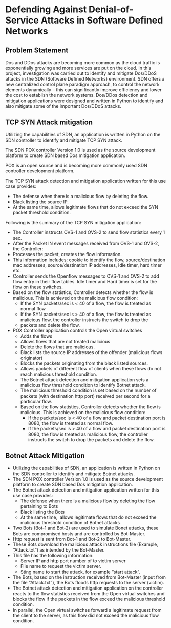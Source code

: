 # Defending Against Denial-of-Service Attacks in Software Defined Networks

## Problem Statement
Dos and DDos attacks are becoming more common as the cloud traffic is exponentially growing and more services are put on the cloud.
In this project, investigation was carried out to identify and mitigate Dos/DDoS attacks in the SDN (Software Defined Networks) environment. 
SDN offers a new centralized control plane paradigm approach, to control the network elements dynamically – this can significantly improve efficiency and lower the cost to establish the network systems. 
Dos/DDos detection and mitigation applications were designed and written in Python to identify and also mitigate some of the important Dos/DDoS attacks.

## TCP SYN Attack mitigation
Utilizing the capabilities of SDN, an application is written in Python on the SDN controller to identify and mitigate TCP SYN attack.

The SDN POX controller Version 1.0 is used as the source development platform to create SDN based Dos mitigation application.

POX is an open source and is becoming more commonly used SDN controller development platform.

The TCP SYN attack detection and mitigation application written for this use case provides: 
* The defense when there is a malicious flow by deleting the flow.
* Black listing the source IP.
* At the same time, allows legitimate flows that do not exceed the SYN packet threshold condition.

Following is the summary of the TCP SYN mitigation application:
* The Controller instructs OVS-1 and OVS-2 to send flow statistics every 1 sec.
* After the Packet IN event messages received from OVS-1 and OVS-2, the Controller: 
* Processes the packet, creates the flow information.
* This information includes; cookie to identify the flow, source/destination mac addresses, source/destination IP addresses, Idle timer, hard timer etc.
* Controller sends the Openflow messages to OVS-1 and OVS-2 to add flow entry in their flow tables. Idle timer and Hard timer is set for the flow on these switches.
* Based on the flow statistics, Controller detects whether the flow is malicious. This is achieved on the malicious flow condition:
    * If the SYN packets/sec is < 40 of a flow, the flow is treated as normal flow
    * If the SYN packets/sec is > 40 of a flow, the flow is treated as malicious flow, the controller instructs the switch to drop the
    * packets and delete the flow.
* POX Controller application controls the Open virtual switches
    * Adds the flows
    * Allows flows that are not treated malicious
    * Delete the flows that are malicious.
    * Black lists the source IP addresses of the offender (malicious flows originator)
    * Blocks the packets originating from the black listed sources.
    * Allows packets of different flow of clients when these flows do not reach malicious threshold condition.
    * The Botnet attack detection and mitigation application sets a malicious flow threshold condition to identify Botnet attack.
    * The malicious threshold condition is set based on the number of packets (with destination http port) received per second for a particular flow.  
    * Based on the flow statistics, Controller detects whether the flow is malicious. This is achieved on the malicious flow condition:
      * If the packets/sec is < 40 of a flow and packet destination port is 8080, the flow is treated as normal flow.
      * If the packets/sec is > 40 of a flow and packet destination port is 8080, the flow is treated as malicious flow, the controller instructs the switch to drop the packets and delete the flow.



## Botnet Attack Mitigation

* Utilizing the capabilities of SDN, an application is written in Python on the SDN controller to identify and mitigate Botnet attacks.
* The SDN POX controller Version 1.0 is used as the source development platform to create SDN based Dos mitigation application.
* The Botnet attack detection and mitigation application written for this use case provides: 
   * The defense when there is a malicious flow by deleting the flow pertaining to Bots 
   * Black listing the Bots
   * At the same time,  allows legitimate flows that do not exceed the malicious threshold condition of Botnet attacks
* Two Bots (Bot-1 and Bot-2) are used to simulate Bonet attacks, these Bots are compromised hosts and are controlled by Bot-Master. 
* Http request is sent from Bot-1 and Bot-2 to Bot-Master. 
* These Bots download the malicious attack instructions file (Example, “Attack.txt”) as intended by the Bot-Master.
* This file has the following information:
   * Server IP and http port number of to victim server
   * File name to request the victim server.
   * Sting name to start the attack, for example “start attack”.
* The Bots, based on the instruction received from Bot-Master (input from the file “Attack.txt”), the Bots floods http requests to the server (victim).
* The Botnet attack detection and mitigation application on the controller reacts to the flow statistics received from the Open virtual switches and blocks the flow if the packets in the flow exceed the malicious threshold condition.
* In parallel, the Open virtual switches forward a legitimate request from the client to the server, as this flow did not exceed the malicious flow condition. 



   



